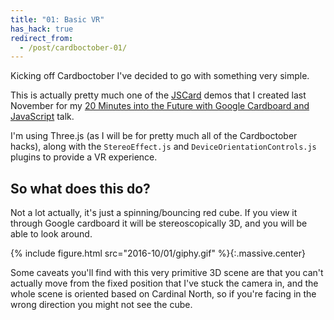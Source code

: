 ```yaml
---
title: "01: Basic VR"
has_hack: true
redirect_from:
  - /post/cardboctober-01/
---
```


Kicking off Cardboctober I've decided to go with something very simple.

This is actually pretty much one of the [JSCard](https://blog.omgmog.net/jscard.xyz) demos that I created last November for my [20 Minutes into the Future with Google Cardboard and JavaScript](/post/talk-jsoxford-20-minutes-into-the-future/) talk.

<!-- more -->

I'm using Three.js (as I will be for pretty much all of the Cardboctober hacks), along with the `StereoEffect.js` and `DeviceOrientationControls.js` plugins to provide a VR experience.

## So what does this do?

Not a lot actually, it's just a spinning/bouncing red cube. If you view it through Google cardboard it will be stereoscopically 3D, and you will be able to look around.

{% include figure.html src="2016-10/01/giphy.gif" %}{:.massive.center}

Some caveats you'll find with this very primitive 3D scene are that you can't actually move from the fixed position that I've stuck the camera in, and the whole scene is oriented based on Cardinal North, so if you're facing in the wrong direction you might not see the cube.
